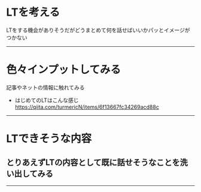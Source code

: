 # LTを考える
LTをする機会がありそうだがどうまとめて何を話せばいいかパッとイメージがつかない

---

# 色々インプットしてみる
記事やネットの情報に触れてみる
- はじめてのLTはこんな感じ
	https://qiita.com/turmericN/items/6f13667fc34269acd88c

---

# LTできそうな内容
とりあえずLTの内容として既に話せそうなことを洗い出してみる
- 

---


